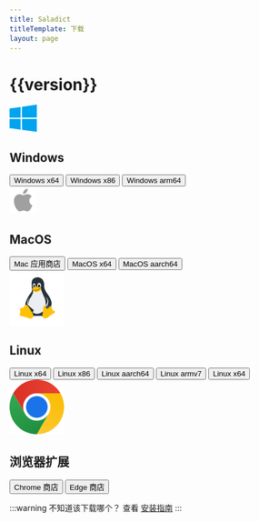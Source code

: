 ```yaml
---
title: Saladict
titleTemplate: 下载
layout: page
---
```


<script setup>
import { ref,computed } from 'vue'

const version = '3.0.5'

const download = (arch,ext)=>{
    if(ext === 'exe'){
        open(`https://github.com/allentown521/saladict/releases/download/${version}/Saladict_${version}_${arch}-setup.exe`)
    }else if(ext === 'dmg'){
        open(`https://github.com/allentown521/saladict/releases/download/${version}/Saladict_${version}_${arch}.dmg`)
    }else{
        open(`https://github.com/allentown521/saladict/releases/download/${version}/Saladict_${version}_${arch}.${ext}`)
    }
}

const downloadExtension = (src)=>{
    open(src)
}
</script>

<h1 :class="$style.version">{{version}}</h1>

<div :class="$style.wrap">
    <div :class="$style.download">
        <div :class="$style.platform">
            <div :class="$style.platformHeader">
                <img src="/logo/windows.svg" :class="$style.platformIcon" alt="Windows" />
                <h2 :class="$style.platformTitle">Windows</h2>
            </div>
            <button :class="$style.button" @click="download('x64','exe')">
                Windows x64
                <Badge type="warning" text=".exe" />
            </button>
            <button :class="$style.button" @click="download('x86','exe')">
                Windows x86
                <Badge type="warning" text=".exe" />
            </button>
            <button :class="$style.button" @click="download('arm64','exe')">
                Windows arm64
                <Badge type="warning" text=".exe" />
            </button>
        </div>
        <div :class="$style.platform">
            <div :class="$style.platformHeader">
                <img src="/logo/apple.svg" :class="$style.platformIcon" alt="MacOS" />
                <h2 :class="$style.platformTitle">MacOS</h2>
            </div>
            <button :class="$style.button" @click="downloadExtension('https://apps.apple.com/us/app/6740262076')">
                Mac 应用商店
            </button>
            <button :class="$style.button" @click="download('x64','dmg')">
                MacOS x64
                <Badge type="warning" text=".dmg" />
            </button>
            <button :class="$style.button" @click="download('aarch64','dmg')">
                MacOS aarch64
                <Badge type="warning" text=".dmg" />
            </button>
        </div>
        <div :class="$style.platform">
            <div :class="$style.platformHeader">
                <img src="/logo/linux.svg" :class="$style.platformIcon" alt="Linux" />
                <h2 :class="$style.platformTitle">Linux</h2>
            </div>
            <button :class="$style.button" @click="download('amd64','deb')">
                Linux x64
                <Badge type="warning" text=".deb" />
            </button>
            <button :class="$style.button" @click="download('i386','deb')">
                Linux x86
                <Badge type="warning" text=".deb" />
            </button>
            <button :class="$style.button" @click="download('arm64','deb')">
                Linux aarch64
                <Badge type="warning" text=".deb" />
            </button>
            <button :class="$style.button" @click="download('armhf','deb')">
                Linux armv7
                <Badge type="warning" text=".deb" />
            </button>
            <button :class="$style.button" @click="download('amd64','AppImage')">
                Linux x64
                <Badge type="warning" text=".AppImage" />
            </button>
        </div>
        <div :class="$style.platform">
            <div :class="$style.platformHeader">
                <img src="/logo/chrome.svg" :class="$style.platformIcon" alt="Chrome" />
                <h2 :class="$style.platformTitle">浏览器扩展</h2>
            </div>
            <button :class="$style.button" @click="downloadExtension('https://chromewebstore.google.com/detail/kmmcnncdadfmbjkoloakclhfllocaeap')">
                Chrome 商店
            </button>
            <button :class="$style.button" @click="downloadExtension('https://microsoftedge.microsoft.com/addons/detail/nbjafifpcicckddoajdgbknjlkdjjpel')">
                Edge 商店
            </button>
        </div>
    </div>
</div>

<div :class="$style.warn">
    
:::warning 不知道该下载哪个？
查看 [安装指南](/docs/install)
:::

</div>

<style module>
.warn {
    width: 80%;
    margin: 0 auto;
    text-align: center;
}

.version {
    text-align: center;
    font-weight: bold;
    font-size: 40px;
    margin: 50px 0;
    color: #ffc131;
}

.wrap {
    display: flex;
    width: 100%;
    justify-content: center;
}

.download {
    display: grid;
    grid-template-columns: repeat(auto-fit, minmax(250px, 1fr));
    grid-column-gap: 20px;
    width: 80%;
}

.platform {
    display: flex;
    flex-direction: column;
    background-color: var(--vp-c-bg-soft);
    border: 2px solid var(--vp-c-divider);
    border-radius: 12px;
    padding: 24px;
    margin-bottom: 20px;
    position: relative;
    padding-top: 84px;
}

.platformHeader {
    position: absolute;
    top: 24px;
    left: 24px;
    right: 24px;
    display: flex;
    align-items: center;
    gap: 12px;
    padding-bottom: 16px;
    border-bottom: 2px solid var(--vp-c-divider);
    height: 48px;
}

.platformIcon {
    width: 48px;
    height: 48px;
}

.platformTitle {
    margin: 0;
    font-size: 24px;
    font-weight: 600;
    color: var(--vp-c-text-1);
    line-height: 48px;
}

.button {
    min-width: 250px;
    width: 100%;
    height: 50px;
    padding: 10px;
    margin-bottom: 20px;
    font-weight: bold;
    font-size: 20px;
    background-color: #288ae2;
    border-radius: 6px;
    border: none;
    color: white;
    cursor: pointer;
    display: flex;
    align-items: center;
    justify-content: center;
    gap: 8px;
    transition: all 0.2s ease;
}

.button:hover {
    background-color: #2076c3;
    transform: translateY(-1px);
}
</style>

